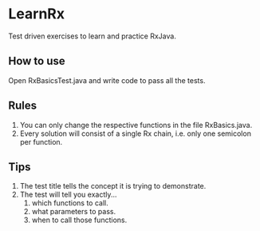 # LearnRx
Test driven exercises to learn and practice RxJava.

## How to use
Open RxBasicsTest.java and write code to pass all the tests.

## Rules
1. You can only change the respective functions in the file RxBasics.java.
2. Every solution will consist of a single Rx chain, i.e. only one semicolon per function.

## Tips
1. The test title tells the concept it is trying to demonstrate.
2. The test will tell you exactly...
    1. which functions to call.
    2. what parameters to pass.
    3. when to call those functions.
